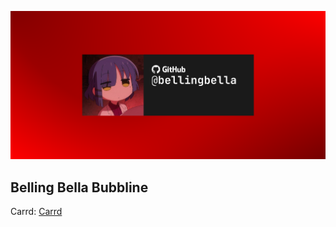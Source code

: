 ![Belling Bella](./g20.png)
## Belling Bella Bubbline

Carrd: [Carrd](https://lengoccuong.carrd.co)


